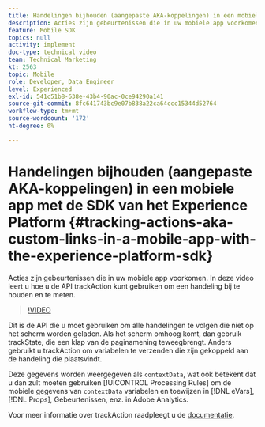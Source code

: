 ```yaml
---
title: Handelingen bijhouden (aangepaste AKA-koppelingen) in een mobiele app met de SDK van het Experience Platform
description: Acties zijn gebeurtenissen die in uw mobiele app voorkomen. In deze video leert u hoe u de API trackAction kunt gebruiken om een handeling bij te houden en te meten.
feature: Mobile SDK
topics: null
activity: implement
doc-type: technical video
team: Technical Marketing
kt: 2563
topic: Mobile
role: Developer, Data Engineer
level: Experienced
exl-id: 541c51b8-638e-43b4-90ac-0ce94290a141
source-git-commit: 8fc641743bc9e07b838a22ca64ccc15344d52764
workflow-type: tm+mt
source-wordcount: '172'
ht-degree: 0%

---
```


# Handelingen bijhouden (aangepaste AKA-koppelingen) in een mobiele app met de SDK van het Experience Platform {#tracking-actions-aka-custom-links-in-a-mobile-app-with-the-experience-platform-sdk}

Acties zijn gebeurtenissen die in uw mobiele app voorkomen. In deze video leert u hoe u de API trackAction kunt gebruiken om een handeling bij te houden en te meten.

>[!VIDEO](https://video.tv.adobe.com/v/26268/?quality=12&learn=on)

Dit is de API die u moet gebruiken om alle handelingen te volgen die niet op het scherm worden geladen. Als het scherm omhoog komt, dan gebruik trackState, die een klap van de paginamening teweegbrengt. Anders gebruikt u trackAction om variabelen te verzenden die zijn gekoppeld aan de handeling die plaatsvindt.

Deze gegevens worden weergegeven als `contextData`, wat ook betekent dat u dan zult moeten gebruiken [!UICONTROL Processing Rules] om de mobiele gegevens van `contextData` variabelen en toewijzen in [!DNL eVars], [!DNL Props], Gebeurtenissen, enz. in Adobe Analytics.

Voor meer informatie over trackAction raadpleegt u de [documentatie](https://aep-sdks.gitbook.io/docs/using-mobile-extensions/mobile-core/configuration-reference/mobile-core-api-reference).
